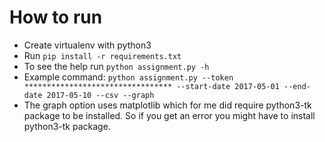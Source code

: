 # How to run

* Create virtualenv with python3
* Run `pip install -r requirements.txt`
* To see the help run `python assignment.py -h`
* Example command: `python assignment.py --token ********************************* --start-date 2017-05-01 --end-date 2017-05-10 --csv --graph`
* The graph option uses matplotlib which for me did require python3-tk package to be installed. So if you get an error you might have to install python3-tk package.